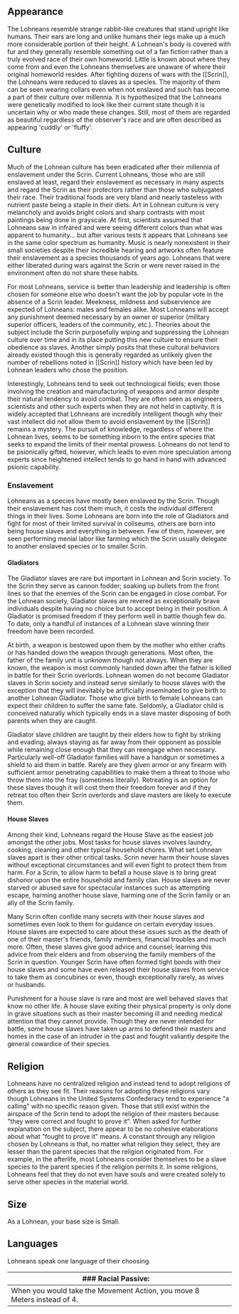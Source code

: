 ## Appearance

The Lohneans resemble strange rabbit-like creatures that stand upright like humans. Their ears are long and unlike humans their legs make up a much more considerable portion of their height. A Lohnean's body is covered with fur and they generally resemble something out of a fan fiction rather than a truly evolved race of their own homeworld. Little is known about where they come from and even the Lohneans themselves are unaware of where their original homeworld resides. After fighting dozens of wars with the [[Scrin]], the Lohneans were reduced to slaves as a species. The majority of them can be seen wearing collars even when not enslaved and such has become a part of their culture over millennia. It is hypothesized that the Lohneans were genetically modified to look like their current state though it is uncertain why or who made these changes. Still, most of them are regarded as beautiful regardless of the observer's race and are often described as appearing 'cuddly' or 'fluffy'.  

## Culture

Much of the Lohnean culture has been eradicated after their millennia of enslavement under the Scrin. Current Lohneans, those who are still enslaved at least, regard their enslavement as necessary in many aspects and regard the Scrin as their protectors rather than those who subjugated their race. Their traditional foods are very bland and nearly tasteless with nutrient paste being a staple in their diets. Art in Lohnean culture is very melancholy and avoids bright colors and sharp contrasts with most paintings being done in grayscale. At first, scientists assumed that Lohneans saw in infrared and were seeing different colors than what was apparent to humanity... but after various tests it appears that Lohneans see in the same color spectrum as humanity. Music is nearly nonexistent in their small societies despite their incredible hearing and artworks often feature their enslavement as a species thousands of years ago. Lohneans that were either liberated during wars against the Scrin or were never raised in the environment often do not share these habits.

For most Lohneans, service is better than leadership and leadership is often chosen for someone else who doesn't want the job by popular vote in the absence of a Scrin leader. Meekness, mildness and subservience are expected of Lohneans: males and females alike. Most Lohneans will accept any punishment deemed necessary by an owner or superior (military superior officers, leaders of the community, etc.). Theories about the subject include the Scrin purposefully wiping and suppressing the Lohnean culture over time and in its place putting this new culture to ensure their obedience as slaves. Another simply posits that these cultural behaviors already existed though this is generally regarded as unlikely given the number of rebellions noted in [[Scrin]] history which have been led by Lohnean leaders who chose the position.

Interestingly, Lohneans tend to seek out technological fields; even those involving the creation and manufacturing of weapons and armor despite their natural tendency to avoid combat. They are often seen as engineers, scientists and other such experts when they are not held in captivity. It is widely accepted that Lohneans are incredibly intelligent though why their vast intellect did not allow them to avoid enslavement by the [[Scrin]] remains a mystery. The pursuit of knowledge, regardless of where the Lohnean lives, seems to be something inborn to the entire species that seeks to expand the limits of their mental prowess. Lohneans do not tend to be psionically gifted, however, which leads to even more speculation among experts since heightened intellect tends to go hand in hand with advanced psionic capability.

### Enslavement

Lohneans as a species have mostly been enslaved by the Scrin. Though their enslavement has cost them much, it costs the individual different things in their lives. Some Lohneans are born into the role of Gladiators and fight for most of their limited survival in coliseums, others are born into being house slaves and everything in between. Few of them, however, are seen performing menial labor like farming which the Scrin usually delegate to another enslaved species or to smaller Scrin.

#### Gladiators

The Gladiator slaves are rare but important in Lohnean and Scrin society. To the Scrin they serve as cannon fodder; soaking up bullets from the front lines so that the enemies of the Scrin can be engaged in close combat. For the Lohnean society, Gladiator slaves are revered as exceptionally brave individuals despite having no choice but to accept being in their position. A Gladiator is promised freedom if they perform well in battle though few do. To date, only a handful of instances of a Lohnean slave winning their freedom have been recorded.

At birth, a weapon is bestowed upon them by the mother who either crafts or has handed down the weapon through generations. Most often, the father of the family unit is unknown though not always. When they are known, the weapon is most commonly handed down after the father is killed in battle for their Scrin overlords. Lohnean women do not become Gladiator slaves in Scrin society and instead serve similarly to house slaves with the exception that they will inevitably be artificially inseminated to give birth to another Lohnean Gladiator. Those who give birth to female Lohneans can expect their children to suffer the same fate. Seldomly, a Gladiator child is conceived naturally which typically ends in a slave master disposing of both parents when they are caught.

Gladiator slave children are taught by their elders how to fight by striking and evading; always staying as far away from their opponent as possible while remaining close enough that they can reengage when necessary. Particularly well-off Gladiator families will have a handgun or sometimes a shield to aid them in battle. Rarely are they given armor or any firearm with sufficient armor penetrating capabilities to make them a threat to those who throw them into the fray (sometimes literally). Retreating is an option for these slaves though it will cost them their freedom forever and if they retreat too often their Scrin overlords and slave masters are likely to execute them.

#### House Slaves

Among their kind, Lohneans regard the House Slave as the easiest job amongst the other jobs. Most tasks for house slaves involves laundry, cooking, cleaning and other typical household chores. What set Lohnean slaves apart is their other critical tasks. Scrin never harm their house slaves without exceptional circumstances and will even fight to protect them from harm. For a Scrin, to allow harm to befall a house slave is to bring great dishonor upon the entire household and family clan. House slaves are never starved or abused save for spectacular instances such as attempting escape, harming another house slave, harming one of the Scrin family or an ally of the Scrin family.

Many Scrin often confide many secrets with their house slaves and sometimes even look to them for guidance on certain everyday issues. House slaves are expected to care about these issues such as the death of one of their master's friends, family members, financial troubles and much more. Often, these slaves give good advice and counsel; learning this advice from their elders and from observing the family members of the Scrin in question. Younger Scrin have often formed tight bonds with their house slaves and some have even released their house slaves from service to take them as concubines or even, though exceptionally rarely, as wives or husbands.

Punishment for a house slave is rare and most are well behaved slaves that know no other life. A house slave exiting their physical property is only done in grave situations such as their master becoming ill and needing medical attention that they cannot provide. Though they are never intended for battle, some house slaves have taken up arms to defend their masters and homes in the case of an intruder in the past and fought valiantly despite the general cowardice of their species.

## Religion

Lohneans have no centralized religion and instead tend to adopt religions of others as they see fit. Their reasons for adopting these religions vary though Lohneans in the United Systems Confederacy tend to experience "a calling" with no specific reason given. Those that still exist within the airspace of the Scrin tend to adopt the religion of their masters because "they were correct and fought to prove it". When asked for further explanation on the subject, there appear to be no cohesive elaborations about what "fought to prove it" means. A constant through any religion chosen by Lohneans is that, no matter what religion they select, they are lesser than the parent species that the religion originated from. For example, in the afterlife, most Lohneans consider themselves to be a slave species to the parent species if the religion permits it. In some religions, Lohneans feel that they do not even have souls and were created solely to serve other species in the material world.

## Size

As a Lohnean, your base size is Small.  

## Languages

Lohneans speak one language of their choosing.

|### **Racial Passive:**|   |
|---|---|
|When you would take the Movement Action, you move 8 Meters instead of 4.|   |